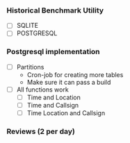 ### Historical Benchmark Utility
- [ ] SQLITE
- [ ] POSTGRESQL
### Postgresql implementation
- [ ] Partitions
  - Cron-job for creating more tables
  - Make sure it can pass a build
- [ ] All functions work
  - [ ] Time and Location
  - [ ] Time and Callsign
  - [ ] Time Location and Callsign
### Reviews (2 per day)
